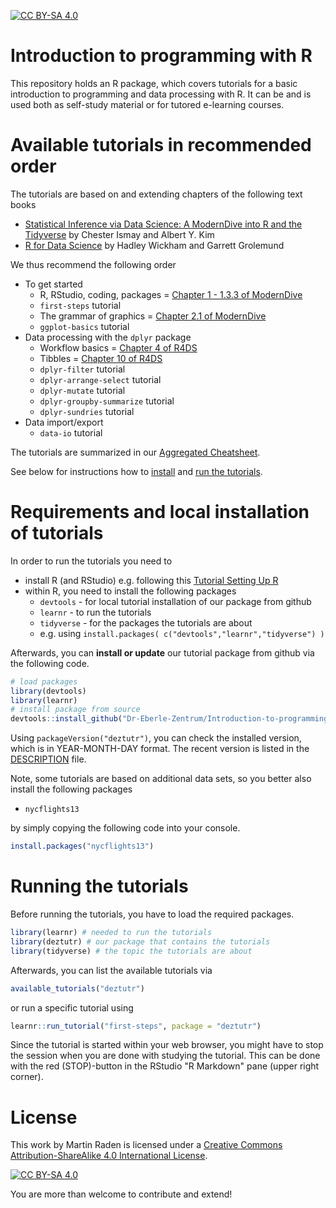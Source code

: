 [![CC BY-SA 4.0][cc-by-sa-shield]][cc-by-sa]

# Introduction to programming with R

This repository holds an R package, which covers tutorials for a basic introduction to programming and data processing with R.
It can be and is used both as self-study material or for tutored e-learning courses.

# Available tutorials in recommended order

The tutorials are based on and extending chapters of the following text books

- [Statistical Inference via Data Science: A ModernDive into R and the Tidyverse](https://moderndive.com/) by Chester Ismay and Albert Y. Kim
- [R for Data Science](https://r4ds.had.co.nz/) by Hadley Wickham and Garrett Grolemund

We thus recommend the following order

- To get started
  - R, RStudio, coding, packages = [Chapter 1 - 1.3.3 of ModernDive](https://moderndive.com/1-getting-started.html)
  - `first-steps` tutorial
  - The grammar of graphics = [Chapter 2.1 of ModernDive](https://moderndive.com/2-viz.html)
  - `ggplot-basics` tutorial
- Data processing with the `dplyr` package
  - Workflow basics = [Chapter 4 of R4DS](https://r4ds.had.co.nz/workflow-basics.html)
  - Tibbles = [Chapter 10 of R4DS](https://r4ds.had.co.nz/tibbles.html)
  - `dplyr-filter` tutorial
  - `dplyr-arrange-select` tutorial
  - `dplyr-mutate` tutorial
  - `dplyr-groupby-summarize` tutorial
  - `dplyr-sundries` tutorial
- Data import/export
  - `data-io` tutorial
  
The tutorials are summarized in our [Aggregated Cheatsheet](https://htmlpreview.github.io/?https://raw.githubusercontent.com/Dr-Eberle-Zentrum/Introduction-to-programming-with-R/master/cheatsheet.html).

See below for instructions how to [install](#requirements-and-local-installation-of-tutorials) 
and [run the tutorials](#running-the-tutorials).

# Requirements and local installation of tutorials

In order to run the tutorials you need to

- install R (and RStudio) e.g. following this [Tutorial Setting Up R](https://learnr-examples.shinyapps.io/ex-setup-r/)
- within R, you need to install the following packages
  - `devtools` - for local tutorial installation of our package from github
  - `learnr` - to run the tutorials
  - `tidyverse` - for the packages the tutorials are about
  - e.g. using `install.packages( c("devtools","learnr","tidyverse") )`
  
Afterwards, you can **install or update** our tutorial package from 
github via the following code.

```R
# load packages
library(devtools)
library(learnr)
# install package from source
devtools::install_github("Dr-Eberle-Zentrum/Introduction-to-programming-with-R")
```

Using `packageVersion("deztutr")`, you can check the installed version, which is in YEAR-MONTH-DAY format. The recent version is listed in the [DESCRIPTION](DESCRIPTION) file.

Note, some tutorials are based on additional data sets, so you better also install the following packages

- `nycflights13`

by simply copying the following code into your console.

```R
install.packages("nycflights13")
```


# Running the tutorials

Before running the tutorials, you have to load the required packages.

```R
library(learnr) # needed to run the tutorials
library(deztutr) # our package that contains the tutorials
library(tidyverse) # the topic the tutorials are about
```

Afterwards, you can list the available tutorials via 

```R
available_tutorials("deztutr")
```

or run a specific tutorial using

```R
learnr::run_tutorial("first-steps", package = "deztutr")
```

Since the tutorial is started within your web browser, you might have to stop the session when you are done with studying the tutorial. 
This can be done with the red (STOP)-button in the RStudio "R Markdown" pane (upper right corner).

# License

This work by Martin Raden is licensed under a
[Creative Commons Attribution-ShareAlike 4.0 International License][cc-by-sa].

[![CC BY-SA 4.0][cc-by-sa-image]][cc-by-sa]

[cc-by-sa]: http://creativecommons.org/licenses/by-sa/4.0/
[cc-by-sa-image]: https://licensebuttons.net/l/by-sa/4.0/88x31.png
[cc-by-sa-shield]: https://img.shields.io/badge/License-CC%20BY--SA%204.0-lightgrey.svg

You are more than welcome to contribute and extend!
